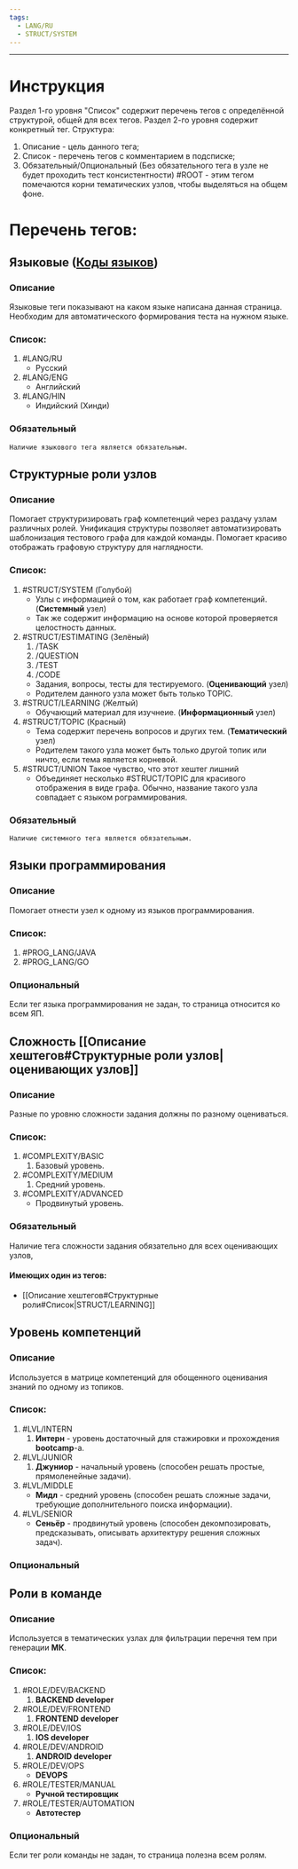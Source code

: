 ```yaml
---
tags:
  - LANG/RU
  - STRUCT/SYSTEM
---
```

---
# Инструкция
Раздел 1-го уровня "Список" содержит перечень тегов с определённой структурой, общей для всех тегов.
Раздел 2-го уровня содержит конкретный тег.
Структура:
 1. Описание - цель данного тега;
 2. Список - перечень тегов с комментарием в подсписке;
 3. Обязательный/Опциональный (Без обязательного тега в узле не будет проходить тест консистентности) 
#ROOT - этим тегом помечаются корни тематических узлов, чтобы выделяться на общем фоне.
# Перечень тегов:
## Языковые ([Коды языков](https://ru.wikipedia.org/wiki/Коды_языков))
### Описание
Языковые теги показывают на каком языке написана данная страница.
Необходим для автоматического формирования теста на нужном языке.
### Список:
1. #LANG/RU
	+ Русский
2. #LANG/ENG
	+ Английский
3. #LANG/HIN
	+ Индийский (Хинди)
### Обязательный
	Наличие языкового тега является обязательным.

## Структурные роли узлов
### Описание
Помогает структуризировать граф компетенций через раздачу узлам различных ролей.
Унификация структуры позволяет автоматизировать шаблонизация тестового графа для каждой команды.
Помогает красиво отображать графовую структуру для наглядности.
### Список:
1. #STRUCT/SYSTEM (Голубой)
	+ Узлы с информацией о том, как работает граф компетенций. (**Системный** узел)
	+ Так же содержит информацию на основе которой проверяется целостность данных. 
2. #STRUCT/ESTIMATING (Зелёный)
	1. /TASK
	2. /QUESTION
	3. /TEST
	4. /CODE
	+ Задания, вопросы, тесты для тестируемого. (**Оценивающий** узел)
	+ Родителем данного узла может быть только TOPIC.
4. #STRUCT/LEARNING (Желтый)
	+ Обучающий материал для изучнеие. (**Информационный** узел)
5. #STRUCT/TOPIC (Красный)
	+ Тема содержит перечень вопросов и других тем. (**Тематический** узел)
	+ Родителем такого узла может быть только другой топик или ничто, если тема является корневой.
6. #STRUCT/UNION Такое чувство, что этот хештег лишний
	+ Объединяет несколько #STRUCT/TOPIC для красивого отображения в виде графа. Обычно, название такого узла совпадает с языком рограммирования. 
### Обязательный
	Наличие системного тега является обязательным.
## Языки программирования

### Описание
Помогает отнести узел к одному из языков программирования.
### Список:
1. #PROG_LANG/JAVA
2. #PROG_LANG/GO
### Опциональный
Если тег языка программирования не задан, то страница относится ко всем ЯП. 

## Сложность [[Описание хештегов#Структурные роли узлов|оценивающих узлов]]

### Описание
Разные по уровню сложности задания должны по разному оцениваться.
### Список:
1. #COMPLEXITY/BASIC
	1. Базовый уровень.
2. #COMPLEXITY/MEDIUM
	1. Средний уровень.
3. #COMPLEXITY/ADVANCED
	- Продвинутый уровень.
### Обязательный
Наличие тега сложности задания обязательно для всех оценивающих узлов,
#### Имеющих один из тегов:
- [[Описание хештегов#Структурные роли#Список|STRUCT/LEARNING]]
## Уровень компетенций
### Описание
Используется в матрице компетенций для обощенного оценивания знаний по одному из топиков.
### Список:
1. #LVL/INTERN
	1. **Интерн** - уровень достаточный для стажировки и прохождения **bootcamp**-а.
2. #LVL/JUNIOR
	1. **Джуниор** - начальный уровень (способен решать простые, прямоленейные задачи).
3. #LVL/MIDDLE
	- **Мидл** - средний уровень (способен решать сложные задачи, требующие дополнительного поиска информации).
1. #LVL/SENIOR
	- **Сеньёр** - продвинутый уровень (способен  декомпозировать, предсказывать, описывать архитектуру решения сложных задач).
### Опциональный

## Роли в команде
### Описание
Используется в тематических узлах для фильтрации перечня тем при генерации **МК**.
### Список:
1. #ROLE/DEV/BACKEND
	1. **BACKEND developer**
2. #ROLE/DEV/FRONTEND
	1. **FRONTEND developer**
3. #ROLE/DEV/IOS
	1. **IOS developer**
4. #ROLE/DEV/ANDROID
	1. **ANDROID developer**
5. #ROLE/DEV/OPS
	- **DEVOPS**
6. #ROLE/TESTER/MANUAL
	- **Ручной тестировщик**
7.  #ROLE/TESTER/AUTOMATION
	+ **Автотестер**
### Опциональный
Если тег роли команды не задан, то страница полезна всем ролям. 

